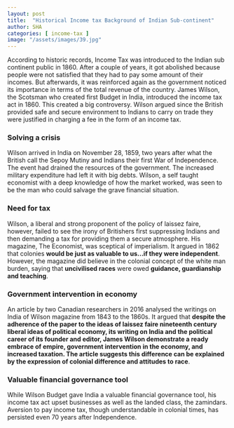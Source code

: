 ```yaml
---
layout: post
title:  "Historical Income tax Background of Indian Sub-continent"
author: SHA
categories: [ income-tax ]
image: "/assets/images/39.jpg"
---
```

According to historic records, Income Tax was introduced to the Indian sub continent public in 1860. After a couple of years, it got abolished because people were not satisfied that they had to pay some amount of their incomes. But afterwards, it was reinforced again as the government noticed its importance in terms of the total revenue of the country. James Wilson, the Scotsman who created first Budget in India, introduced the income tax act in 1860. This created a big controversy. Wilson argued since the British provided safe and secure environment to Indians to carry on trade they were justified in charging a fee in the form of an income tax.

### Solving a crisis

Wilson arrived in India on November 28, 1859, two years after what the British call the Sepoy Mutiny and Indians their first War of Independence. The event had drained the resources of the government. The increased military expenditure had left it with big debts. Wilson, a self taught economist with a deep knowledge of how the market worked, was seen to be the man who could salvage the grave financial situation.

### Need for tax

Wilson, a liberal and strong proponent of the policy of laissez faire, however, failed to see the irony of Britishers first suppressing Indians and then demanding a tax for providing them a secure atmosphere. His magazine, The Economist, was sceptical of imperialism. It argued in 1862 that colonies **would be just as valuable to us...if they were independent**. However, the magazine did believe in the colonial concept of the white man burden, saying that **uncivilised races** were owed **guidance, guardianship and teaching**.

### Government intervention in economy

An article by two Canadian researchers in 2016 analysed the writings on India of Wilson magazine from 1843 to the 1860s. It argued that **despite the adherence of the paper to the ideas of laissez faire nineteenth century liberal ideas of political economy, its writing on India and the political career of its founder and editor, James Wilson demonstrate a ready embrace of empire, government intervention in the economy, and increased taxation. The article suggests this difference can be explained by the expression of colonial difference and attitudes to race**.

### Valuable financial governance tool

While Wilson Budget gave India a valuable financial governance tool, his income tax act upset businesses as well as the landed class, the zamindars. Aversion to pay income tax, though understandable in colonial times, has persisted even 70 years after Independence. 
